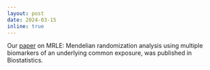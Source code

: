 ```yaml
---
layout: post
date: 2024-03-15
inline: true
---
```


Our [paper](https://academic.oup.com/biostatistics/advance-article-abstract/doi/10.1093/biostatistics/kxae006/7624600?redirectedFrom=fulltext) on MRLE: Mendelian randomization analysis using multiple biomarkers of an underlying common exposure, was published in Biostatistics.
